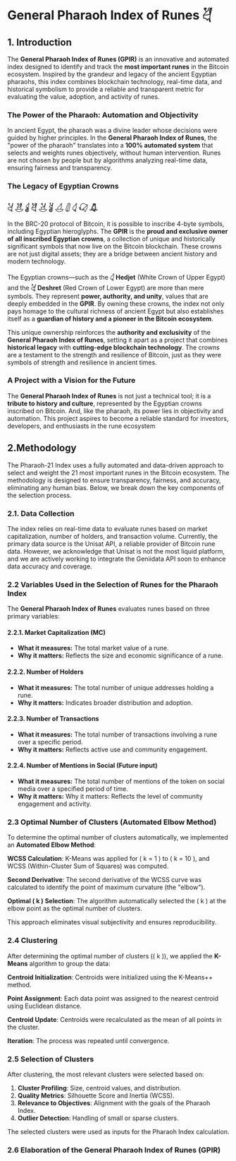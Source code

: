 # General Pharaoh Index of Runes  𓋖

## 1. Introduction

The **General Pharaoh Index of Runes (GPIR)** is an innovative and automated index designed to identify and track the **most important runes** in the Bitcoin ecosystem. Inspired by the grandeur and legacy of the ancient Egyptian pharaohs, this index combines blockchain technology, real-time data, and historical symbolism to provide a reliable and transparent metric for evaluating the value, adoption, and activity of runes.

### The Power of the Pharaoh: Automation and Objectivity
In ancient Egypt, the pharaoh was a divine leader whose decisions were guided by higher principles. In the **General Pharaoh Index of Runes**, the "power of the pharaoh" translates into a **100% automated system** that selects and weights runes objectively, without human intervention. Runes are not chosen by people but by algorithms analyzing real-time data, ensuring fairness and transparency.

### The Legacy of Egyptian Crowns 
### 𓋔 𓋗 𓋓 𓋖 𓋕 𓋘 𓋒 𓋛 𓋑 𓋙 𓋚

In the BRC-20 protocol of Bitcoin, it is possible to inscribe 4-byte symbols, including Egyptian hieroglyphs. The **GPIR** is the **proud and exclusive owner of all inscribed Egyptian crowns**, a collection of unique and historically significant symbols that now live on the Bitcoin blockchain. These crowns are not just digital assets; they are a bridge between ancient history and modern technology.

The Egyptian crowns—such as the **𓋑 Hedjet** (White Crown of Upper Egypt) and the **𓋔 Deshret** (Red Crown of Lower Egypt) are more than mere symbols. They represent **power, authority, and unity**, values that are deeply embedded in the **GPIR**. By owning these crowns, the index not only pays homage to the cultural richness of ancient Egypt but also establishes itself as a **guardian of history and a pioneer in the Bitcoin ecosystem**.

This unique ownership reinforces the **authority and exclusivity** of the **General Pharaoh Index of Runes**, setting it apart as a project that combines **historical legacy** with **cutting-edge blockchain technology**. The crowns are a testament to the strength and resilience of Bitcoin, just as they were symbols of strength and resilience in ancient times.

### A Project with a Vision for the Future

The **General Pharaoh Index of Runes** is not just a technical tool; it is a **tribute to history and culture**, represented by the Egyptian crowns inscribed on Bitcoin. And, like the pharaoh, its power lies in objectivity and automation. This project aspires to become a reliable standard for investors, developers, and enthusiasts in the rune ecosystem


## 2.Methodology

The Pharaoh-21 Index uses a fully automated and data-driven approach to select and weight the 21 most important runes in the Bitcoin ecosystem. The methodology is designed to ensure transparency, fairness, and accuracy, eliminating any human bias. Below, we break down the key components of the selection process.

### 2.1. Data Collection

The index relies on real-time data to evaluate runes based on market capitalization, number of holders, and transaction volume. Currently, the primary data source is the Unisat API, a reliable provider of Bitcoin rune data. However, we acknowledge that Unisat is not the most liquid platform, and we are actively working to integrate the Geniidata API soon to enhance data accuracy and coverage.

### 2.2 Variables Used in the Selection of Runes for the Pharaoh Index

The **General Pharaoh Index of Runes** evaluates runes based on three primary variables:

#### 2.2.1. Market Capitalization (MC)
- **What it measures:** The total market value of a rune.
- **Why it matters:** Reflects the size and economic significance of a rune.

#### 2.2.2. Number of Holders
- **What it measures:** The total number of unique addresses holding a rune.
- **Why it matters:** Indicates broader distribution and adoption.

#### 2.2.3. Number of Transactions
- **What it measures:** The total number of transactions involving a rune over a specific period.
- **Why it matters:** Reflects active use and community engagement.

#### 2.2.4. Number of Mentions in Social (Future input)
- **What it measures:** The total number of mentions of the token on social media over a specified period of time.
- **Why it matters:** Why it matters: Reflects the level of community engagement and activity.

### 2.3 Optimal Number of Clusters (Automated Elbow Method)

To determine the optimal number of clusters automatically, we implemented an **Automated Elbow Method**:

**WCSS Calculation**: K-Means was applied for \( k = 1 \) to \( k = 10 \), and WCSS (Within-Cluster Sum of Squares) was computed.

**Second Derivative**: The second derivative of the WCSS curve was calculated to identify the point of maximum curvature (the "elbow").

**Optimal \( k \) Selection**: The algorithm automatically selected the \( k \) at the elbow point as the optimal number of clusters.

This approach eliminates visual subjectivity and ensures reproducibility.


### 2.4 Clustering

After determining the optimal number of clusters (\( k \)), we applied the **K-Means** algorithm to group the data:

**Centroid Initialization**: Centroids were initialized using the K-Means++ method.

**Point Assignment**: Each data point was assigned to the nearest centroid using Euclidean distance.

**Centroid Update**: Centroids were recalculated as the mean of all points in the cluster.

**Iteration**: The process was repeated until convergence.


### 2.5 Selection of Clusters

After clustering, the most relevant clusters were selected based on:

1. **Cluster Profiling**: Size, centroid values, and distribution.
2. **Quality Metrics**: Silhouette Score and Inertia (WCSS).
3. **Relevance to Objectives**: Alignment with the goals of the Pharaoh Index.
4. **Outlier Detection**: Handling of small or sparse clusters.

The selected clusters were used as inputs for the Pharaoh Index calculation.

### 2.6 Elaboration of the General Pharaoh Index of Runes (GPIR)

